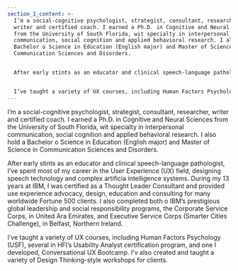```yaml
---
section_1_content: >-
  I’m a social-cognitive psychologist, strategist, consultant, researcher,
  writer and certified coach. I earned a Ph.D. in Cognitive and Neural Sciences
  from the University of South Florida, wit specialty in interpersonal
  communication, social cognition and applied behavioral research. I also hold a
  Bachelor o Science in Education (English major) and Master of Science in
  Communication Sciences and Disorders.


  After early stints as an educator and clinical speech-language pathologist, I’ve spent most of my career in the User Experience (UX) field, designing speech technology and complex artificia intelligence systems. During my 13 years at IBM, I was certified as a Thought Leader Consultant and provided use experience advocacy, design, education and consulting for many worldwide Fortune 500 clients. I also completed both o IBM’s prestigious global leadership and social responsibility programs, the Corporate Service Corps, in United Ara Emirates, and Executive Service Corps (Smarter Cities Challenge), in Belfast, Northern Ireland.


  I’ve taught a variety of UX courses, including Human Factors Psychology (USF), several in HFI’s Usability Analyst certification program, and one I developed, Conversational UX Bootcamp. I’v also created and taught a variety of Design Thinking-style workshops for clients.
---
```

I’m a social-cognitive psychologist, strategist, consultant, researcher, writer and certified coach. I earned a Ph.D. in Cognitive and Neural Sciences from the University of South Florida, wit specialty in interpersonal communication, social cognition and applied behavioral research. I also hold a Bachelor o Science in Education (English major) and Master of Science in Communication Sciences and Disorders.

After early stints as an educator and clinical speech-language pathologist, I’ve spent most of my career in the User Experience (UX) field, designing speech technology and complex artificia intelligence systems. During my 13 years at IBM, I was certified as a Thought Leader Consultant and provided use experience advocacy, design, education and consulting for many worldwide Fortune 500 clients. I also completed both o IBM’s prestigious global leadership and social responsibility programs, the Corporate Service Corps, in United Ara Emirates, and Executive Service Corps (Smarter Cities Challenge), in Belfast, Northern Ireland.

I’ve taught a variety of UX courses, including Human Factors Psychology (USF), several in HFI’s Usability Analyst certification program, and one I developed, Conversational UX Bootcamp. I’v also created and taught a variety of Design Thinking-style workshops for clients.
